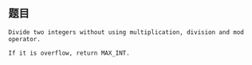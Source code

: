 ## 题目
    Divide two integers without using multiplication, division and mod operator.

    If it is overflow, return MAX_INT.